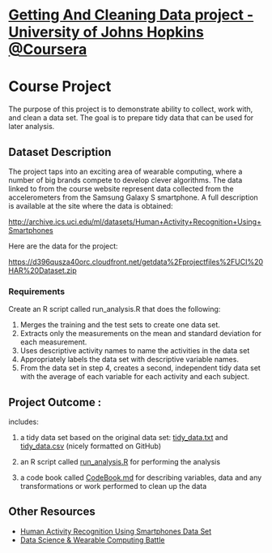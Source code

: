# [Getting And Cleaning Data project - University of Johns Hopkins @Coursera](https://class.coursera.org/getdata-030)


# Course Project

The purpose of this project is to demonstrate ability to collect, work with, and clean a data set. The goal is to prepare tidy data that can be used for later analysis.

## Dataset Description

The project taps into an exciting area of wearable computing, where a number of big brands compete to develop clever algorithms. 
The data linked to from the course website represent data collected from the accelerometers from the Samsung Galaxy S smartphone. 
A full description is available at the site where the data is obtained: 

http://archive.ics.uci.edu/ml/datasets/Human+Activity+Recognition+Using+Smartphones 

Here are the data for the project: 

https://d396qusza40orc.cloudfront.net/getdata%2Fprojectfiles%2FUCI%20HAR%20Dataset.zip 

### Requirements
Create an R script called run_analysis.R that does the following:

1. Merges the training and the test sets to create one data set.
2. Extracts only the measurements on the mean and standard deviation for each measurement. 
3. Uses descriptive activity names to name the activities in the data set
4. Appropriately labels the data set with descriptive variable names. 
5. From the data set in step 4, creates a second, independent tidy data set with the average of each variable for each activity and each subject.

## Project Outcome :
includes:

1. a tidy data set based on the original data set: [tidy_data.txt](https://github.com/Senda-SupCom/GettingAndCleaningDataProject/blob/master/tidy_data.txt) and [tidy_data.csv](https://github.com/Senda-SupCom/GettingAndCleaningDataProject/blob/master/tidy_data.csv) (nicely formatted on GitHub)

2. an R script called [run_analysis.R](https://github.com/zezutom/GetAndCleanDataProject/blob/master/run_analysis.R) for performing the analysis 

3. a code book called [CodeBook.md](https://github.com/zezutom/GetAndCleanDataProject/blob/master/CodeBook.md) for describing variables, data and any transformations or work performed to clean up the data 

## Other Resources
* [Human Activity Recognition Using Smartphones Data Set](http://archive.ics.uci.edu/ml/datasets/Human+Activity+Recognition+Using+Smartphones)
* [Data Science & Wearable Computing Battle](http://www.insideactivitytracking.com/data-science-activity-tracking-and-the-battle-for-the-worlds-top-sports-brand/)
